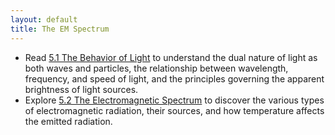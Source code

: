 ```yaml
---
layout: default
title: The EM Spectrum
---
```


- Read [5.1 The Behavior of Light](https://openstax.org/books/astronomy-2e/pages/5-1-the-behavior-of-light) to understand the dual nature of light as both waves and particles, the relationship between wavelength, frequency, and speed of light, and the principles governing the apparent brightness of light sources.
- Explore [5.2 The Electromagnetic Spectrum](https://openstax.org/books/astronomy-2e/pages/5-2-the-electromagnetic-spectrum) to discover the various types of electromagnetic radiation, their sources, and how temperature affects the emitted radiation.
